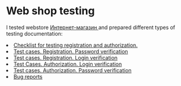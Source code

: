 # Web shop testing 
I tested webstore <a href="https://intern.demoshopping.ru/"> Интернет-магазин </a> and prepared different types of testing documentation:
<li> 
  <a href="https://docs.google.com/spreadsheets/d/1yJ5lWrv7QTskCERZyDQaZyrdaUutxIGz_2A88M4gA-s/edit?gid=0#gid=0"> Checklist for testing registration and authorization. </a> 
</li> 
  
<li>
  <a href="https://docs.google.com/spreadsheets/d/1ckqeYrNxrPlGy_Yqq6lO7JygFoXBiyoxcrlHSKMWw8E/edit?gid=0#gid=0" > Test cases. Registration. Password verification </a>
</li>
<li>
  <a href=https://docs.google.com/spreadsheets/d/1YVV8VulkZdTNBx92lZQrO0Pd0o_HwN3QI17-s19AAOk/edit?gid=0#gid=0 >  Test cases. Registration. Login verification </a>
</li>
<li>
  <a href=https://docs.google.com/spreadsheets/d/1xm7FgwD4bVrl1G3v26NzA4zOZuVhIV7WNPCTX1esqow/edit?usp=sharing >Test Cases. Authorization. Login verification  </a>
</li>
<li>
  <a href="https://docs.google.com/spreadsheets/d/1BwTV8gW4wTuzGvj_ogkKnF4abHyZNdQtFgnx5YSTxIc/edit?usp=sharing)">  Test cases. Authorization. Password verification </a>
</li>
<li>
  <a href="https://docs.google.com/spreadsheets/d/1ATeQ3kiBqKKoeHeWoAbIthJpJguw4LOGWjmUcNv4GMY/edit?usp=sharing" > Bug reports </a>
</li>





